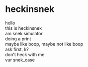 # heckinsnek

hello  
this is heckinsnek  
am snek simulator   
doing a print  
maybe like boop, maybe not like boop  
ask first, k?  
don't heck with me  
vur snek_case  
